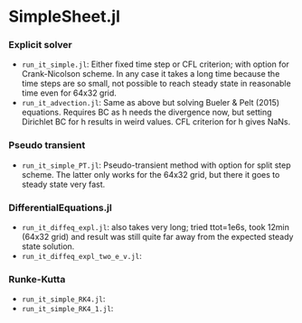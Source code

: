 # SimpleSheet.jl

### Explicit solver
- `run_it_simple.jl`: Either fixed time step or CFL criterion; with option for Crank-Nicolson scheme. In any case it takes a long time because the time steps are so small, not possible to reach steady state in reasonable time even for 64x32 grid.
- `run_it_advection.jl`: Same as above but solving Bueler & Pelt (2015) equations. Requires BC as h needs the divergence now, but setting Dirichlet BC for h results in weird values. CFL criterion for h gives NaNs.

### Pseudo transient
- `run_it_simple_PT.jl`: Pseudo-transient method with option for split step scheme. The latter only works for the 64x32 grid, but there it goes to steady state very fast.

### DifferentialEquations.jl
- `run_it_diffeq_expl.jl`: also takes very long; tried ttot=1e6s, took 12min (64x32 grid) and result was still quite far away from the expected steady state solution.
- `run_it_diffeq_expl_two_e_v.jl`:

### Runke-Kutta
- `run_it_simple_RK4.jl`:
- `run_it_simple_RK4_1.jl`: